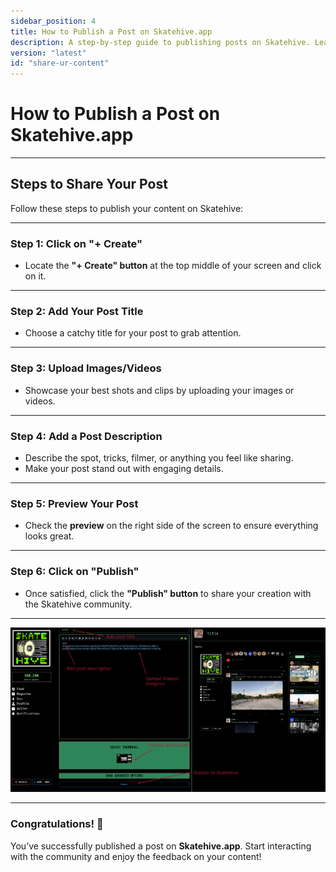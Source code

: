 ```yaml
---
sidebar_position: 4
title: How to Publish a Post on Skatehive.app  
description: A step-by-step guide to publishing posts on Skatehive. Learn how to create, upload media, add descriptions, and share your content with the Skatehive community.
version: "latest"
id: "share-ur-content"
---
```


# How to Publish a Post on Skatehive.app

---

## Steps to Share Your Post

Follow these steps to publish your content on Skatehive:

---

### Step 1: Click on "+ Create"

- Locate the **"+ Create" button** at the top middle of your screen and click on it.

---

### Step 2: Add Your Post Title

- Choose a catchy title for your post to grab attention.

---

### Step 3: Upload Images/Videos

- Showcase your best shots and clips by uploading your images or videos.

---

### Step 4: Add a Post Description

- Describe the spot, tricks, filmer, or anything you feel like sharing.  
- Make your post stand out with engaging details.

---

### Step 5: Preview Your Post

- Check the **preview** on the right side of the screen to ensure everything looks great.

---

### Step 6: Click on "Publish"

- Once satisfied, click the **"Publish" button** to share your creation with the Skatehive community.

---

![Publish Post](../../../../src/assets/Tuto--basic/1.png)

---

### Congratulations! 🎉  

You’ve successfully published a post on **Skatehive.app**. Start interacting with the community and enjoy the feedback on your content!
